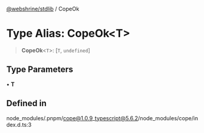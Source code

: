 [@webshrine/stdlib](../globals.md) / CopeOk

# Type Alias: CopeOk\<T\>

> **CopeOk**\<`T`\>: [`T`, `undefined`]

## Type Parameters

• **T**

## Defined in

node\_modules/.pnpm/cope@1.0.9\_typescript@5.6.2/node\_modules/cope/index.d.ts:3
